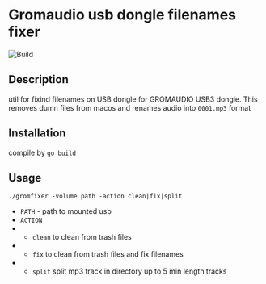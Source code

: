 # Gromaudio usb dongle filenames fixer 

![Build](https://github.com/abramov-ks/gromaudio-flash-fixer/workflows/Build/badge.svg?branch=master)

## Description

util for fixind filenames on USB dongle for GROMAUDIO USB3 dongle.
This removes dumn files from macos and renames audio into `0001.mp3` format

## Installation

compile by `go build`

## Usage
`./gromfixer -volume path -action clean|fix|split`
- `PATH` - path to mounted usb
- `ACTION` 
- - `clean` to clean from trash files 
- - `fix` to clean from trash files and fix filenames
- - `split` split mp3 track in directory up to 5 min length tracks
